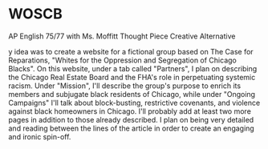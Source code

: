 # WOSCB
AP English 75/77 with Ms. Moffitt Thought Piece Creative Alternative

y idea was to create a website for a fictional group based on The Case for Reparations, "Whites for the Oppression and Segregation of Chicago Blacks". On this website, under a tab called "Partners", I plan on describing the Chicago Real Estate Board and the FHA's role in perpetuating systemic racism. Under "Mission", I'll describe the group's purpose to enrich its members and subjugate black residents of Chicago, while under "Ongoing Campaigns" I'll talk about block-busting, restrictive covenants, and violence against black homeowners in Chicago. I'll probably add at least two more pages in addition to those already described. I plan on being very detailed and reading between the lines of the article in order to create an engaging and ironic spin-off.
